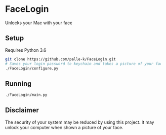 # FaceLogin

Unlocks your Mac with your face

## Setup

Requires Python 3.6

```bash
git clone https://github.com/palle-k/FaceLogin.git
# Saves your login password to keychain and takes a picture of your face.
./FaceLogin/configure.py
```

## Running

```bash
./FaceLogin/main.py
```

## Disclaimer

The security of your system may be reduced by using this project. 
It may unlock your computer when shown a picture of your face.
